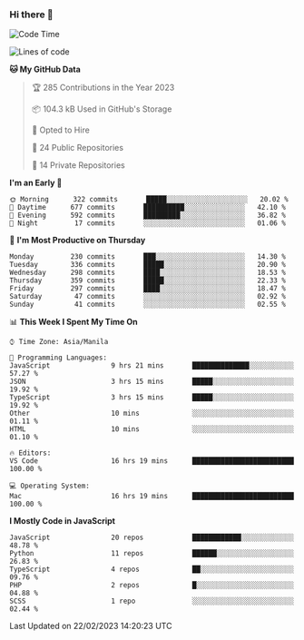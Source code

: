 ### Hi there 👋

<!--START_SECTION:waka-->
![Code Time](http://img.shields.io/badge/Code%20Time-101%20hrs%2045%20mins-blue)

![Lines of code](https://img.shields.io/badge/From%20Hello%20World%20I%27ve%20Written-8%20Million%20lines%20of%20code-blue)

**🐱 My GitHub Data** 

> 🏆 285 Contributions in the Year 2023
 > 
> 📦 104.3 kB Used in GitHub's Storage 
 > 
> 💼 Opted to Hire
 > 
> 📜 24 Public Repositories 
 > 
> 🔑 14 Private Repositories  
 > 
**I'm an Early 🐤** 

```text
🌞 Morning      322 commits       █████░░░░░░░░░░░░░░░░░░░░   20.02 % 
🌆 Daytime      677 commits       ██████████░░░░░░░░░░░░░░░   42.10 % 
🌃 Evening      592 commits       █████████░░░░░░░░░░░░░░░░   36.82 % 
🌙 Night         17 commits       ░░░░░░░░░░░░░░░░░░░░░░░░░   01.06 % 

```
📅 **I'm Most Productive on Thursday** 

```text
Monday         230 commits       ███░░░░░░░░░░░░░░░░░░░░░░   14.30 % 
Tuesday        336 commits       █████░░░░░░░░░░░░░░░░░░░░   20.90 % 
Wednesday      298 commits       ████░░░░░░░░░░░░░░░░░░░░░   18.53 % 
Thursday       359 commits       █████░░░░░░░░░░░░░░░░░░░░   22.33 % 
Friday         297 commits       ████░░░░░░░░░░░░░░░░░░░░░   18.47 % 
Saturday        47 commits       ░░░░░░░░░░░░░░░░░░░░░░░░░   02.92 % 
Sunday          41 commits       ░░░░░░░░░░░░░░░░░░░░░░░░░   02.55 % 

```


📊 **This Week I Spent My Time On** 

```text
⌚︎ Time Zone: Asia/Manila

💬 Programming Languages: 
JavaScript               9 hrs 21 mins       ██████████████░░░░░░░░░░░   57.27 % 
JSON                     3 hrs 15 mins       █████░░░░░░░░░░░░░░░░░░░░   19.92 % 
TypeScript               3 hrs 15 mins       █████░░░░░░░░░░░░░░░░░░░░   19.92 % 
Other                    10 mins             ░░░░░░░░░░░░░░░░░░░░░░░░░   01.11 % 
HTML                     10 mins             ░░░░░░░░░░░░░░░░░░░░░░░░░   01.10 % 

🔥 Editors: 
VS Code                  16 hrs 19 mins      █████████████████████████   100.00 % 

💻 Operating System: 
Mac                      16 hrs 19 mins      █████████████████████████   100.00 % 

```

**I Mostly Code in JavaScript** 

```text
JavaScript               20 repos            ████████████░░░░░░░░░░░░░   48.78 % 
Python                   11 repos            ██████░░░░░░░░░░░░░░░░░░░   26.83 % 
TypeScript               4 repos             ██░░░░░░░░░░░░░░░░░░░░░░░   09.76 % 
PHP                      2 repos             █░░░░░░░░░░░░░░░░░░░░░░░░   04.88 % 
SCSS                     1 repo              ░░░░░░░░░░░░░░░░░░░░░░░░░   02.44 % 

```



 Last Updated on 22/02/2023 14:20:23 UTC
<!--END_SECTION:waka-->
